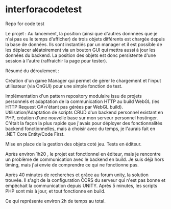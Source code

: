 # interforacodetest
 Repo for code test 

Le projet : 
Au lancement, la position (ainsi que d'autres donnnées que je n'ai pas eu le temps d'afficher) de trois objets différents est chargée depuis la base de données. Ils sont instantiés par un manager et il est possible de les déplacer aléatoirement via un bouton GUI qui mettra aussi à jour les données du backend.
La position des objets est donc persistente d'une session à l'autre (raffraichir la page pour tester).

Résumé du déroulement :

Création d'un game Manager qui permet de gérer le chargement et l'input utilisateur (via OnGUI) pour une simple fonction de test.

Implémentation d'un pattern repository modulaire issu de projets personnels et adaptation de la communication HTTP au build WebGL (les HTTP Request C# n'étant pas gérées par WebGL build).
Utilisation/Adaptation de scripts CRUD d'un backend personnel existant en PHP, création d'une nouvelle base sur mon serveur personnel hostinger. C'était la façon la plus rapide que j'avais pour déployer 
des fonctionnalités backend fonctionnelles, mais à choisir avec du temps, je l'aurais fait en .NET Core Entity/Code First.

Mise en place de la gestion des objets coté jeu.
Tests en éditeur.

Après environ 1h20 , le projet est fonctionnel en éditeur, mais je rencontre un problème de communication avec le backend en build.
Je suis déjà hors timing, mais j'ai envie de comprendre ce qui ne fonctionne pas.

Après 40 minutes de recherches et grâce au forum unity, la solution trouvée. Il s'agit de la configuration CORS du serveur qui n'est pas bonne et empêchait la communication depuis UNITY.
Après 5 minutes, les scripts PHP sont mis à jour, et tout fonctionne en build.

Ce qui représente environ 2h de temps au total.


